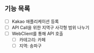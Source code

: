 ## 기능 목록
-[ ] Kakao 애플리케이션 등록
-[ ] API Call을 위한 지역구 사각형 범위 나누기
-[ ] WebClient를 통해 API 호출
    -[ ] 카테고리: 카페
    -[ ] 지역: 송파구